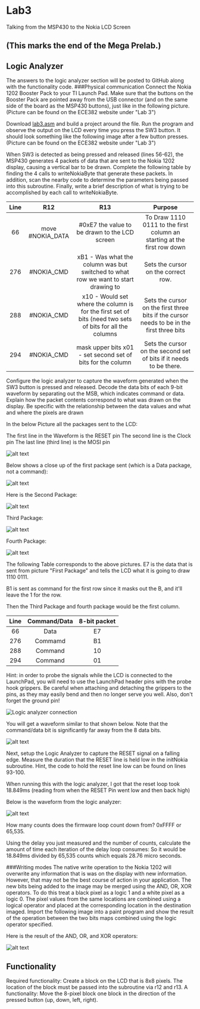 Lab3
====

Talking from the MSP430 to the Nokia LCD Screen

(This marks the end of the Mega Prelab.)
---------------------------------------------------------------
## Logic Analyzer
The answers to the logic analyzer section will be posted to GitHub along with the functionality code.
###Physical communication
Connect the Nokia 1202 Booster Pack to your TI Launch Pad.  Make sure that the buttons on the Booster Pack are pointed away from the USB connector (and on the same side of the board as the MSP430 buttons), just like in the following picture.
(Picture can be found on the ECE382 website under "Lab 3")

Download <a href="lab3.asm">lab3.asm</a> and build a project around the file.
Run the program and observe the output on the LCD every time you press the SW3 button.  It should look something like the following image after a few button presses.<br>
(Picture can be found on the ECE382 website under "Lab 3")

When SW3 is detected as being pressed and released (lines 56-62), the MSP430 generates 4 packets of data that are sent to the Nokia 1202 display, causing a vertical bar to be drawn. Complete the following table by finding the 4 calls to writeNokiaByte that generate these packets. In addition, scan the nearby code to determine the parameters being passed into this subroutine. Finally, write a brief description of what is trying to be accomplished by each call to writeNokiaByte.

|Line|R12|R13|Purpose|
|:-:|:-:|:-:|:-:|
| 66 | move #NOKIA_DATA | #0xE7 the value to be drawn to the LCD screen | To Draw 1110 0111 to the first column an starting at the first row down |
| 276 | #NOKIA_CMD | xB1 - Was what the column was but switched to what row we want to start drawing to | Sets the cursor on the correct row.  |
| 288 | #NOKIA_CMD | x10 - Would set where the column is for the first set of bits (need two sets of bits for all the columns | Sets the cursor on the first three bits if the cursor needs to be in the first three bits  |
| 294 | #NOKIA_CMD | mask upper bits x01 - set second set of bits for the column | Sets the cursor on the second set of bits if it needs to be there. |


Configure the logic analyzer to capture the waveform generated when the SW3 button is pressed and released. Decode the data bits of each 9-bit waveform by separating out the MSB, which indicates command or data. Explain how the packet contents correspond to what was drawn on the display.  Be specific with the relationship between the data values and what and where the pixels are drawn

In the below Picture all the packages sent to the LCD:

The first line in the Waveform is the RESET pin
The second line is the Clock pin
The last line (third line) is the MOSI pin

![alt text](https://raw.githubusercontent.com/JarrodWooden/Lab3/master/AllPackages.jpg "All Packages Sent")

Below shows a close up of the first package sent (which is a Data package, not a command):

![alt text](https://raw.githubusercontent.com/JarrodWooden/Lab3/master/FirstPackage.jpg "First Package/ Data Package")

Here is the Second Package:

![alt text](https://raw.githubusercontent.com/JarrodWooden/Lab3/master/SecondPackage.jpg "Second Package/ Command")

Third Package:

![alt text](https://raw.githubusercontent.com/JarrodWooden/Lab3/master/ThirdPackage.jpg "Third Package/ Command")

Fourth Package:

![alt text](https://raw.githubusercontent.com/JarrodWooden/Lab3/master/FourthPackage.jpg "Fourth Package/ Command")

The following Table corresponds to the above pictures. E7 is the data that is sent from picture "First Package" and tells the
LCD what it is going to draw 1110 0111.

B1 is sent as command for the first row since it masks out the B, and it'll leave the 1 for the row.

Then the Third Package and fourth package would be the first column.

|Line|Command/Data|8-bit packet|
|:-:|:-:|:-:|
| 66 | Data | E7 |
| 276 | Commamd | B1 |
| 288 | Command | 10 |
| 294 | Command | 01 ||

Hint: in order to probe the signals while the LCD is connected to the LaunchPad, you will need to use the LaunchPad header pins with the probe hook grippers. Be careful when attaching and detaching the grippers to the pins, as they may easily bend and then no longer serve you well. Also, don't forget the ground pin!<br>

![Logic analyzer connection](left.jpg)<br>

You will get a waveform similar to that shown below. Note that the command/data bit is significantly far away from the 8 data bits. <br>

![alt text](https://raw.githubusercontent.com/JarrodWooden/Lab3/master/LA_datastream.jpg "LA Datastream")

Next, setup the Logic Analyzer to capture the RESET signal on a falling edge. Measure the duration that the RESET line is held low in the initNokia subroutine. Hint, the code to hold the reset line low can be found on lines 93-100. 

When running this with the logic analyzer, I got that the reset loop took 18.849ms (reading from when the RESET Pin went low and then back high)

Below is the waveform from the logic analyzer:

![alt text](https://raw.githubusercontent.com/JarrodWooden/Lab3/master/ResetLowPulse.jpg "Reset Loop Waveform")

How many counts does the firmware loop count down from?  0xFFFF or 65,535.

Using the delay you just measured and the number of counts, calculate the amount of time each iteration of the delay loop consumes: So it would be 18.849ms divided by 65,535 counts which equals 28.76 micro seconds.

###Writing modes
The native write operation to the Nokia 1202 will overwrite any information that is was on the display with new information.  However, that may not be the best course of action in your application.  The new bits being added to the image may be merged using the AND, OR, XOR operators.  To do this treat a black pixel as a logic 1 and a white pixel as a logic 0.  The pixel values from the same locations are combined using a logical operator and placed at the corresponding location in the destination imaged.
Import the following image into a paint program and show the result of the operation between the two bits maps combined using the logic operator specified.

Here is the result of the AND, OR, and XOR operators:

![alt text](https://raw.githubusercontent.com/JarrodWooden/Lab3/master/bitblock.bmp "XOR BitMaps")

## Functionality
Required functionality: Create a block on the LCD that is 8x8 pixels.  The location of the block must be passed into the subroutine via r12 and r13.
A functionality: Move the 8-pixel block one block in the direction of the pressed button (up, down, left, right).
